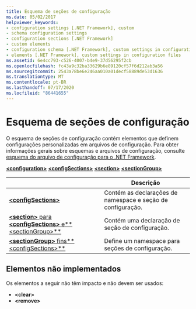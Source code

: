 ```yaml
---
title: Esquema de seções de configuração
ms.date: 05/02/2017
helpviewer_keywords:
- configuration settings [.NET Framework], custom
- schema configuration settings
- configuration sections [.NET Framework]
- custom elements
- configuration schema [.NET Framework], custom settings in configuration files
- elements [.NET Framework], custom settings in configuration files
ms.assetid: 6e4cc793-c526-4007-b4e9-37d56295f2cb
ms.openlocfilehash: fc43a9c32ba33629b6e89120cf57f6d212ab3a56
ms.sourcegitcommit: 2543a78be6e246aa010a01decf58889de53d1636
ms.translationtype: MT
ms.contentlocale: pt-BR
ms.lasthandoff: 07/17/2020
ms.locfileid: "86441655"
---
```

# <a name="configuration-sections-schema"></a>Esquema de seções de configuração

O esquema de seções de configuração contém elementos que definem configurações personalizadas em arquivos de configuração. Para obter informações gerais sobre esquemas e arquivos de configuração, consulte [esquema do arquivo de configuração para o .NET Framework](index.md).

[**\<configuration>**](configuration-element.md)
[**\<configSections>**](configsections-element-for-configuration.md)
[**\<section>**](section-element.md)
[**\<sectionGroup>**](sectiongroup-element-for-configsections.md)

|     | Descrição |
| --- | ----------- |
| [**\<configSections>**](configsections-element-for-configuration.md) | Contém as declarações de namespace e seção de configuração. |
| [**\<section>** para **\<configSections>** e**\<sectionGroup>**](section-element.md) | Contém uma declaração de seção de configuração. |
| [**\<sectionGroup>** fins**\<configSections>**](sectiongroup-element-for-configsections.md) | Define um namespace para seções de configuração. |

<a name="dep"></a>

## <a name="unimplemented-elements"></a>Elementos não implementados

Os elementos a seguir não têm impacto e não devem ser usados:

* **\<clear>**
* **\<remove>**
